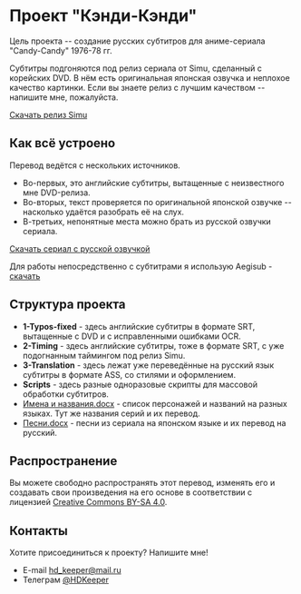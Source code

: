 ﻿# Проект "Кэнди-Кэнди"

Цель проекта -- создание русских субтитров для аниме-сериала "Candy-Candy" 1976-78 гг.

Субтитры подгоняются под релиз сериала от Simu, сделанный с корейских DVD.
В нём есть оригинальная японская озвучка и неплохое качество картинки.
Если вы знаете релиз с лучшим качеством -- напишите мне, пожалуйста.

[Скачать релиз Simu](https://nyaa.ink/view/891914)

## Как всё устроено

Перевод ведётся с нескольких источников. 

* Во-первых, это английские субтитры, вытащенные с неизвестного мне DVD-релиза.
* Во-вторых, текст проверяется по оригинальной японской озвучке -- насколько удаётся разобрать её на слух.
* В-третьих, непонятные места можно брать из русской озвучки сериала.

[Скачать сериал с русской озвучкой](https://rutracker.org/forum/viewtopic.php?t=1503184)

Для работы непосредственно с субтитрами я использую Aegisub - [скачать](https://aeg-dev.github.io/AegiSite/downloads/main/)

## Структура проекта

* **1-Typos-fixed** - здесь английские субтитры в формате SRT, вытащенные с DVD и с исправленными ошибками OCR.
* **2-Timing** - здесь английские субтитры, тоже в формате SRT, с уже подогнанным таймингом под релиз Simu.
* **3-Translation** - здесь лежат уже переведённые на русский язык субтитры в формате ASS, со стилями и оформлением.
* **Scripts** - здесь разные одноразовые скрипты для массовой обработки субтитров.
* [Имена и названия.docx](Имена%20и%20названия.docx) - список персонажей и названий на разных языках. Тут же названия серий и их перевод.
* [Песни.docx](Песни.docx) - песни из сериала на японском языке и их перевод на русский.

## Распространение

Вы можете свободно распространять этот перевод, изменять его и создавать свои произведения на его основе в соответствии с лицензией [Creative Commons BY-SA 4.0](https://creativecommons.org/licenses/by-sa/4.0/deed.ru).

## Контакты

Хотите присоединиться к проекту? Напишите мне!

* E-mail hd_keeper@mail.ru
* Телеграм [@HDKeeper](https://t.me/HDKeeper)
